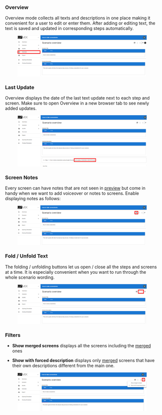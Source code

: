 ### Overview

Overview mode collects all texts and descriptions in one place making it convenient for a user to edit or enter them. After adding or editing text, the text is saved and updated in corresponding steps automatically.

<figure><img src="/assets/overview.png"/></figure>

### Last Update

Overview displays the date of the last text update next to each step and screen. Make sure to open Overview in a new browser tab to see newly added updates.

<figure><img src="/assets/update_date.png"/></figure>

### Screen Notes

Every screen can have notes that are not seen in [preview](/portal/preview#scenario-preview) but come in handy when we want to add voiceover or notes to screens. Enable displaying notes as follows:

<figure><img src="/assets/notes.png"/></figure>

### Fold / Unfold Text

The folding / unfolding buttons let us open / close all the steps and screens at a time. It is especially convenient when you want to run through the whole scenario wording.

<figure><img src="/assets/unfold.png"/></figure>

### Filters

- **Show merged screens** displays all the screens including the [merged](/scenario-edit/structure#merged-screens) ones

- **Show with forced description** displays only [merged](/scenario-edit/structure#merged-screens) screens that have their own descriptions different from the main one.

<figure><img src="/assets/filters.png"/></figure>

